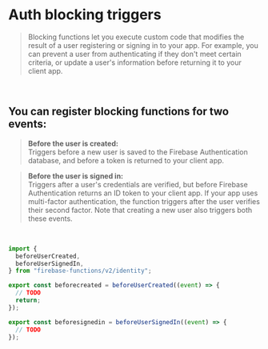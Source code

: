 
# Auth blocking triggers
> Blocking functions let you execute custom code that modifies the result of a user registering or signing in to your app. For example, you can prevent a user from authenticating if they don't meet certain criteria, or update a user's information before returning it to your client app.

<br />

## You can register blocking functions for two events:
> **Before the user is created:**
> <br /> Triggers before a new user is saved to the Firebase Authentication database, and before a token is returned to your client app.

> **Before the user is signed in:**
> <br /> Triggers after a user's credentials are verified, but before Firebase Authentication returns an ID token to your client app. If your app uses multi-factor authentication, the function triggers after the user verifies their second factor. Note that creating a new user also triggers both these events.

<br />

```jsx
import {
  beforeUserCreated,
  beforeUserSignedIn,
} from "firebase-functions/v2/identity";

export const beforecreated = beforeUserCreated((event) => {
  // TODO
  return;
});

export const beforesignedin = beforeUserSignedIn((event) => {
  // TODO
});
```

<br />
